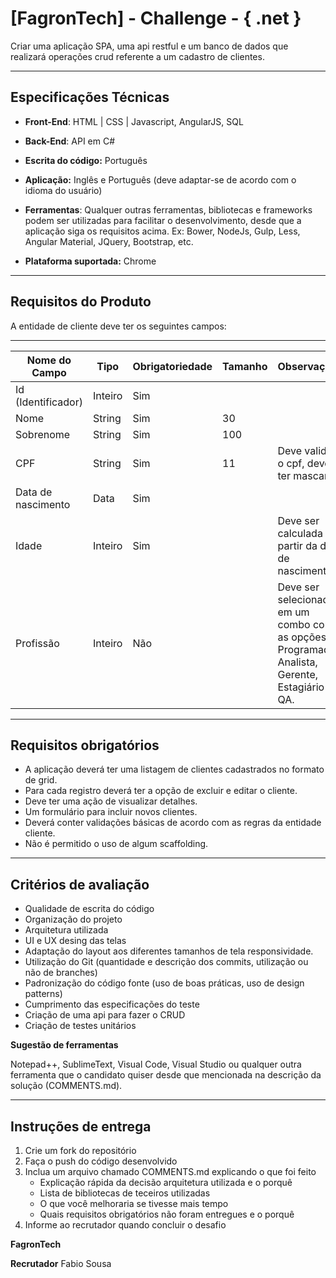 [FagronTech] - Challenge - { .net } 
===================

Criar uma aplicação SPA, uma api restful e um banco de dados que realizará operações crud referente a um cadastro de clientes.

-------------

Especificações Técnicas
-------------

- **Front-End**: HTML | CSS | Javascript, AngularJS, SQL 

- **Back-End**: API em C#

- **Escrita do código:** Português

- **Aplicação:** Inglês e Português (deve adaptar-se de acordo com o idioma do usuário)

- **Ferramentas**: Qualquer outras ferramentas, bibliotecas e frameworks podem ser utilizadas para facilitar o desenvolvimento, desde que a aplicação siga os requisitos acima. Ex: Bower, NodeJs, Gulp, Less, Angular Material, JQuery, Bootstrap, etc.

- **Plataforma suportada:** Chrome 

------------

Requisitos do Produto
-------------

A entidade de cliente deve ter os seguintes campos: 

----------------


Nome do Campo          |  Tipo     |   Obrigatoriedade      |   Tamanho    |          Observações
-----------------------|-----------|------------------------|--------------|-------------------------------------------------------
Id (Identificador)     | Inteiro   |	      Sim	    |	           |
Nome	               |  String   |	      Sim	    |       30	   |
Sobrenome	       |  String   |	      Sim	    |      100	   |
CPF	               |  String   |	      Sim	    |       11	   |  Deve validar o cpf, deve ter mascara
Data de nascimento     |  Data	   |          Sim	    |	           |
Idade	               |  Inteiro  |	      Sim           |	           |  Deve ser calculada a partir da data de nascimento
Profissão	       | Inteiro   |          Não	    |	           |  Deve ser selecionado em um combo com as opções                                                                                           Programador, Analista, Gerente, Estagiário e QA.

-------------

Requisitos obrigatórios
--------------

- A aplicação deverá ter uma listagem de clientes cadastrados no formato de grid.
- Para cada registro deverá ter a opção de excluir e editar o cliente. 
- Deve ter uma ação de visualizar detalhes.
- Um formulário para incluir novos clientes.
- Deverá conter validações básicas de acordo com as regras da entidade cliente.
- Não é permitido o uso de algum scaffolding.

----------

Critérios de avaliação
-------------

 - Qualidade de escrita do código
 - Organização do projeto
 - Arquitetura utilizada
 - UI e UX desing das telas
 - Adaptação do layout aos diferentes tamanhos de tela responsividade.
 - Utilização do Git (quantidade e descrição dos commits, utilização ou não de branches)
 - Padronização do código fonte (uso de boas práticas, uso de design patterns)
 - Cumprimento das especificações do teste
 - Criação de uma api para fazer o CRUD 
 - Criação de testes unitários

**Sugestão de ferramentas**                               

Notepad++, SublimeText, Visual Code, Visual Studio ou qualquer outra ferramenta que o candidato quiser desde que mencionada na descrição da solução (COMMENTS.md).

------------

Instruções de entrega
-------------

 1. Crie um fork do repositório
 2. Faça o push do código desenvolvido 
 3. Inclua um arquivo chamado COMMENTS.md explicando o que foi feito
	 - Explicação rápida da decisão arquitetura utilizada e o porquê
	 - Lista de bibliotecas de teceiros utilizadas
	 - O que você melhoraria se tivesse mais tempo
	 - Quais requisitos obrigatórios não foram entregues e o porquê 
 4. Informe ao recrutador quando concluir o desafio

**FagronTech**

**Recrutador**
  Fabio Sousa

